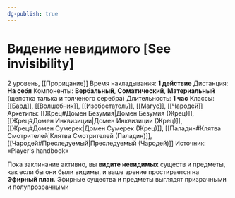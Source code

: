 ```yaml
---
dg-publish: true
---
```

# Видение невидимого [See invisibility]
2 уровень, [[Прорицание]]
Время накладывания: **1 действие**
Дистанция: **На себя**
Компоненты: **Вербальный**, **Соматический**, **Материальный** (щепотка талька и толченого серебра)
Длительность: **1 час**
Классы: [[Бард]], [[Волшебник]], [[Изобретатель]], [[Магус]], [[Чародей]]
Архетипы: [[Жрец#Домен Безумия|Домен Безумия (Жрец)]], [[Жрец#Домен Инквизиции|Домен Инквизиции (Жрец)]], [[Жрец#Домен Сумерек|Домен Сумерек (Жрец)]], [[Паладин#Клятва Смотрителей|Клятва Смотрителей (Паладин)]], [[Чародей#Преследуемый|Преследуемый (Чародей)]]
Источник: «Player's handbook»

Пока заклинание активно, вы **видите невидимых** существ и предметы, как если бы они были видимы, и ваше зрение простирается на **Эфирный план**. Эфирные существа и предметы выглядят призрачными и полупрозрачными